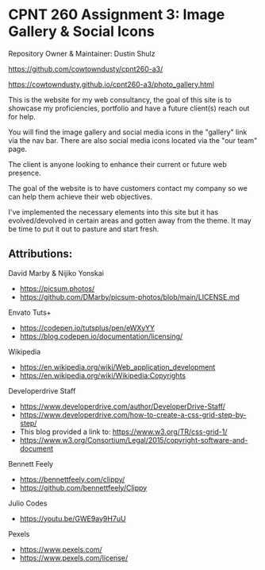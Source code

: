
# CPNT 260 Assignment 3: Image Gallery & Social Icons
Repository Owner & Maintainer: Dustin Shulz

https://github.com/cowtowndusty/cpnt260-a3/

https://cowtowndusty.github.io/cpnt260-a3/photo_gallery.html

This is the website for my web consultancy, the goal of this site is to showcase my proficiencies, portfolio and have a future client(s) reach out for help.

You will find the image gallery and social media icons in the "gallery" link via the nav bar. There are also social media icons located via the "our team" page.

The client is anyone looking to enhance their current or future web presence.

The goal of the website is to have customers contact my company so we can help them achieve their web objectives.

I've implemented the necessary elements into this site but it has evolved/devolved in certain areas and gotten away from the theme. It may be time to put it out to pasture and start fresh.

## Attributions:
David Marby & Nijiko Yonskai
- https://picsum.photos/
- https://github.com/DMarby/picsum-photos/blob/main/LICENSE.md

Envato Tuts+
- https://codepen.io/tutsplus/pen/eWXyYY
- https://blog.codepen.io/documentation/licensing/

Wikipedia
- https://en.wikipedia.org/wiki/Web_application_development
- https://en.wikipedia.org/wiki/Wikipedia:Copyrights

Developerdrive Staff 
- https://www.developerdrive.com/author/DeveloperDrive-Staff/
- https://www.developerdrive.com/how-to-create-a-css-grid-step-by-step/
- This blog provided a link to: https://www.w3.org/TR/css-grid-1/
- https://www.w3.org/Consortium/Legal/2015/copyright-software-and-document

Bennett Feely
- https://bennettfeely.com/clippy/
- https://github.com/bennettfeely/Clippy

Julio Codes
- https://youtu.be/GWE9ay9H7uU

Pexels
- https://www.pexels.com/
- https://www.pexels.com/license/





